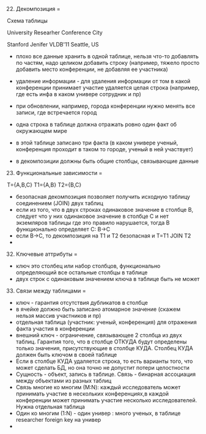 22. Декомпозиция
=

Схема таблицы

University  Researher   Conference  City

Stanford    Jenifer     VLDB'11     Seattle, US

* плохо все данные хранить в одной таблице, нельзя что-то добавлять по частям, надо целиком добавить строку (например, тяжело просто добавить место конференции, не добавляя ее участника)
* удаление информации - для удаления информации от том в какой конференции принимает участие удаляется целая строка (например, где есть инфа в каком универе сотрудник и пр)
* при обновлении, например, города конференции нужно менять все записи, где встречается город

* одна строка в таблице должна отражать ровно один факт об окружающем мире
* в этой таблице записано три факта (в каком универе ученый, конференция проходит в таком то городе, ученый в ней участвует)

* в декомпозиции должны быть общие столбцы, связывающие данные


23. Функциональные зависимости
=

T={A,B,C}
T1={A,B}  T2={B,C}

* безопасная декомпозиция позволяет получить исходную таблицу соединением (JOIN) двух таблиц
* если из того, что в двух строках одинаковое значение в столбце B, следует что у них одинаковое значение в столбце C и нет экземляров таблицы где это правило нарушается, тогда B функционально определяет C: B->C
* если В->C, то декомпозиция на T1 и T2 безопасная и T=T1 JOIN T2
* 

32. Ключевые аттрибуты
=

* ключ это столбец или набор столбцов, функционально определяющий все остальные столбцы в таблице
* двух строк с одинаковым значением ключа в таблице быть не может

33. Связи между таблицами
=

* ключ - гарантия отсутствия дубликатов в столбце
* в ячейке должно быть записано атомарное значение (скажем нельзя массив участников и пр)
* отдельная таблица (участник: ученый, конференция) для отражения факта участия в конференции
* внешний ключ - ограничение, связывающее 2 столбца из двух таблиц. Гарантия того, что в столбце ОТКУДА будут определены только значения, присутствующие в столбце КУДА. Столбец КУДА должен быть ключом в своей таблице
* Если в столбце КУДА удаляется строка, то есть варианты того, что может сделать БД, но она точно не допустит потери целостности
* Сущность - объект, запись в таблице. Связь - бинарная ассоциация между объектами из разных таблиц
* Связь многие ко многим (М:N): каждый исследователь может принимать участие в нескольких конференциях,в каждой конференции может принимать участие несколько исследователей. Нужна отдельная таблица
* Один ко многим (1:N) - один универ : много ученых, в таблице researcher foreign key на универ
* 

